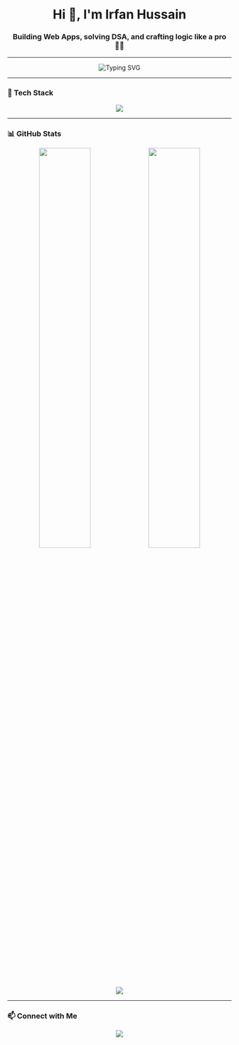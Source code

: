 <h1 align="center">Hi 👋, I'm Irfan Hussain</h1>
<h3 align="center">Building Web Apps, solving DSA, and crafting logic like a pro 👨‍💻</h3>

---

<p align="center">
  <img src="https://readme-typing-svg.demolab.com?font=Fira+Code&size=22&duration=4000&pause=1000&center=true&vCenter=true&width=435&lines=Full-Stack+Developer;DSA+Enthusiast;Tech+Explorer;Open+Source+Contributor" alt="Typing SVG" />
</p>

---

### 🚀 Tech Stack

<p align="center">
  <img src="https://skillicons.dev/icons?i=html,css,js,react,tailwind,bootstrap,python,cpp,c,git" />
</p>

---

### 📊 GitHub Stats

<p align="center">
  <img width="48%" src="https://github-readme-stats.vercel.app/api?username=Irfan-Hussain107&show_icons=true&theme=radical&hide=prs&count_private=true" />
  <img width="48%" src="https://github-readme-streak-stats.herokuapp.com/?user=IrfanHussain-dev&theme=radical" />
</p>

<p align="center">
  <img src="https://github-readme-activity-graph.vercel.app/graph?username=Irfan-Hussain107&theme=react-dark&hide_border=true" />
</p>

---

### 📫 Connect with Me

<p align="center">
  <a href="https://www.linkedin.com/in/irfan-hussain-78537027a/" target="_blank">
    <img src="https://img.shields.io/badge/LinkedIn-blue?logo=linkedin&logoColor=white&style=for-the-badge" />
  </a>
</p>



